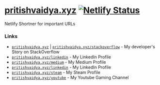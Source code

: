 # [pritishvaidya.xyz](https://pritishvaidya.xyz) [![Netlify Status](https://api.netlify.com/api/v1/badges/7234b90b-fe98-47e9-a368-f064c1da8d71/deploy-status)](https://app.netlify.com/sites/pritishvaidya-xyz/deploys)
Netlify Shortner for important URLs

### Links
- [`pritishvaidya.xyz`](https://pritishvaidya.xyz) | [`pritishvaidya.xyz/stackoverflow`](https://pritishvaidya.xyz/stackoverflow) - My developer's Story on StackOverflow
- [`pritishvaidya.xyz/linkedin`](https://pritishvaidya.xyz/linkedin) - My LinkedIn Profile
- [`pritishvaidya.xyz/medium`](https://pritishvaidya.xyz/medium) - My Medium Profile
- [`pritishvaidya.xyz/linkedin`](https://pritishvaidya.xyz/linkedin) - My LinkedIn Profile
- [`pritishvaidya.xyz/steam`](https://pritishvaidya.xyz/steam) - My Steam Profile
- [`pritishvaidya.xyz/youtube`](https://pritishvaidya.xyz/youtube) - My Youtube Gaming Channel

